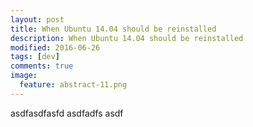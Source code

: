 ```yaml
---
layout: post
title: When Ubuntu 14.04 should be reinstalled
description: When Ubuntu 14.04 should be reinstalled
modified: 2016-06-26
tags: [dev]
comments: true
image:
  feature: abstract-11.png
---
```

asdfasdfasfd
asdfadfs
asdf
